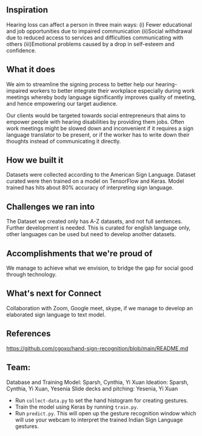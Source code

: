 ## Inspiration
Hearing loss can affect a person in three main ways:
(i) Fewer educational and job opportunities due to impaired communication
(ii)Social withdrawal due to reduced access to services and difficulties communicating with others
(iii)Emotional problems caused by a drop in self-esteem and confidence.

## What it does
We aim to streamline the signing process to better help our hearing-impaired workers to better integrate their workplace especially during work meetings whereby body language significantly improves quality of meeting, and hence empowering our target audience.

Our clients would be targeted towards social entrepreneurs that aims to empower people with hearing disabilities by providing them jobs. Often work meetings might be slowed down and inconvenient if it requires a sign language translator to be present, or if the worker has to write down their thoughts instead of communicating it directly.

## How we built it
Datasets were collected according to the American Sign Language. 
Dataset curated were then trained on a model on TensorFlow and Keras. 
Model trained has hits about 80% accuracy of interpreting sign language. 

## Challenges we ran into
The Dataset we created only has A-Z datasets, and not full  sentences. Further development is needed. 
This is curated for english language only, other languages can be used but need to develop another datasets.

## Accomplishments that we're proud of
We manage to achieve what we envision, to bridge the gap for social good through technology.

## What's next for Connect
Collaboration with Zoom, Google meet, skype, if we manage to develop an elaborated sign language to text model.


## References
https://github.com/cgoxo/hand-sign-recognition/blob/main/README.md

## Team: 
Database and Training Model: Sparsh, Cynthia, Yi Xuan 
Ideation: Sparsh, Cynthia, Yi Xuan, Yesenia
Slide decks and pitching: Yesenia, Yi Xuan
* Run `collect-data.py` to set the hand histogram for creating gestures. 
* Train the model using Keras by running `train.py`.
* Run `predict.py`. This will open up the gesture recognition window which will use your webcam to interpret the trained Indian Sign Language gestures.
